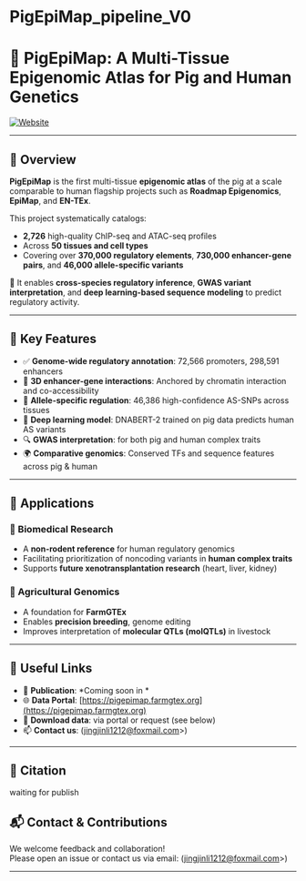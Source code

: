 # PigEpiMap_pipeline_V0

# 🐖 PigEpiMap: A Multi-Tissue Epigenomic Atlas for Pig and Human Genetics

[![Website](https://img.shields.io/badge/portal-pigepimap.farmgtex.org-blue?logo=githubpages)](https://pigepimap.farmgtex.org)

---

## 🌟 Overview

**PigEpiMap** is the first multi-tissue **epigenomic atlas** of the pig at a scale comparable to human flagship projects such as **Roadmap Epigenomics**, **EpiMap**, and **EN-TEx**.

This project systematically catalogs:
- **2,726** high-quality ChIP-seq and ATAC-seq profiles
- Across **50 tissues and cell types**
- Covering over **370,000 regulatory elements**, **730,000 enhancer-gene pairs**, and **46,000 allele-specific variants**

🔬 It enables **cross-species regulatory inference**, **GWAS variant interpretation**, and **deep learning-based sequence modeling** to predict  regulatory activity.

---

## 🧬 Key Features

- ✅ **Genome-wide regulatory annotation**: 72,566 promoters, 298,591 enhancers
- 🔁 **3D enhancer-gene interactions**: Anchored by chromatin interaction and co-accessibility
- 🧬 **Allele-specific regulation**: 46,386 high-confidence AS-SNPs across tissues
- 🤖 **Deep learning model**: DNABERT-2 trained on pig data predicts human AS variants
- 🔍 **GWAS interpretation**: for both pig and human complex traits
- 🌍 **Comparative genomics**: Conserved TFs and sequence features across pig & human

---

## 🚀 Applications

### 🔬 Biomedical Research
- A **non-rodent reference** for human regulatory genomics
- Facilitating prioritization of noncoding variants in **human complex traits**
- Supports **future xenotransplantation research** (heart, liver, kidney)

### 🐖 Agricultural Genomics
- A foundation for **FarmGTEx**
- Enables **precision breeding**, genome editing
- Improves interpretation of **molecular QTLs (molQTLs)** in livestock

---

## 🔗 Useful Links

- 📄 **Publication**: *Coming soon in *
- 🌐 **Data Portal**: [https://pigepimap.farmgtex.org](https://pigepimap.farmgtex.org)
- 📁 **Download data**: via portal or request (see below)
- 📫 **Contact us**: (jingjinli1212@foxmail.com>)

---

## 📖 Citation

waiting for publish

## 📬 Contact & Contributions

We welcome feedback and collaboration!  
Please open an issue or contact us via email: (jingjinli1212@foxmail.com>)

---
